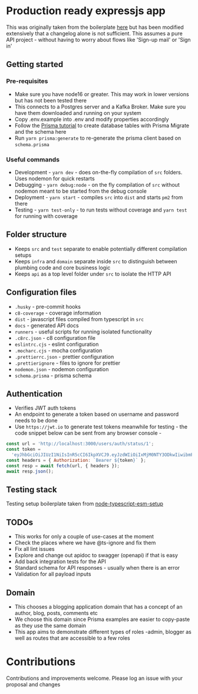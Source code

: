 # Production ready expressjs app

This was originally taken from the boilerplate [here](https://github.com/danielfsousa/express-rest-es2017-boilerplate) but has been modified extensively that a changelog alone is not sufficient. This assumes a pure API project - without having to worry about flows like 'Sign-up mail' or 'Sign in'

## Getting started

### Pre-requisites

- Make sure you have node16 or greater. This may work in lower versions but has not been tested there
- This connects to a Postgres server and a Kafka Broker. Make sure you have them downloaded and running on your system
- Copy .env.example into .env and modify properties accordingly
- Follow the [Prisma tutorial](https://www.prisma.io/docs/getting-started/setup-prisma/start-from-scratch/relational-databases/using-prisma-migrate-typescript-postgres/) to create database tables with Prisma Migrate and the
  schema here
- Run `yarn prisma:generate` to re-generate the prisma client based on `schema.prisma`

### Useful commands

- Development - `yarn dev` - does on-the-fly compilation of `src` folders. Uses nodemon for quick restarts
- Debugging - `yarn debug:node` - on the fly compilation of `src` without nodemon meant to be started from the debug console
- Deployment - `yarn start` - compiles `src` into `dist` and starts `pm2` from there
- Testing - `yarn test-only` - to run tests without coverage and `yarn test` for running with coverage

## Folder structure

- Keeps `src` and `test` separate to enable potentially different compilation setups
- Keeps `infra` and `domain` separate inside `src` to distinguish between plumbing code and core business logic
- Keeps `api` as a top level folder under `src` to isolate the HTTP API

## Configuration files

- `.husky` - pre-commit hooks
- `c8-coverage` - coverage information
- `dist` - javascript files compiled from typescript in `src`
- `docs` - generated API docs
- `runners` - useful scripts for running isolated functionality
- `.c8rc.json` - c8 configuration file
- `eslintrc.cjs` - eslint configuration
- `.mocharc.cjs` - mocha configuration
- `.prettierrc.json` - prettier configuration
- `.prettierignore` - files to ignore for prettier
- `nodemon.json` - nodemon configuration
- `schema.prisma` - prisma schema

## Authentication

- Verifies JWT auth tokens
- An endpoint to generate a token based on username and password needs to be done
- Use `https://jwt.io` to generate test tokens meanwhile for testing - the code snippet below can be sent from any browser console -

```javascript
const url = 'http://localhost:3000/users/auth/status/1';
const token =
  'eyJhbGciOiJIUzI1NiIsInR5cCI6IkpXVCJ9.eyJzdWIiOiIxMjM0NTY3ODkwIiwibmFtZSI6IkpvaG4gRG9lIiwiaWF0IjoxNTE2MjM5MDIyfQ.s1tM2n8aCq2lg7uUYKVB6ff7nnJewtGHhEM40ObQBF8';
const headers = { Authorization: `Bearer ${token}` };
const resp = await fetch(url, { headers });
await resp.json();
```

## Testing stack

Testing setup boilerplate taken from [node-typescript-esm-setup](https://github.com/late-warrior/nodejs-ts-test-setup)

## TODOs

- This works for only a couple of use-cases at the moment
- Check the places where we have @ts-ignore and fix them
- Fix all lint issues
- Explore and change out apidoc to swagger (openapi) if that is easy
- Add back integration tests for the API
- Standard schema for API responses - usually when there is an error
- Validation for all payload inputs

## Domain

- This chooses a blogging application domain that has a concept of an author, blog, posts, comments etc
- We choose this domain since Prisma examples are easier to copy-paste as they use the same domain
- This app aims to demonstrate different types of roles -admin, blogger as well as routes that are accessible to a few roles

# Contributions

Contributions and improvements welcome. Please log an issue with your proposal and changes
